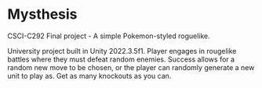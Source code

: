 # Mysthesis
CSCI-C292 Final project - A simple Pokemon-styled roguelike. 

University project built in Unity 2022.3.5f1. Player engages in rougelike battles where they must defeat random enemies. Success allows for a random new move to be chosen, or the player can randomly generate a new unit to play as. Get as many knockouts as you can. 
